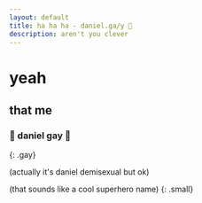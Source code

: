 ```yaml
---
layout: default
title: ha ha ha - daniel.ga/y 🌈
description: aren't you clever
---
```

# yeah

## that me

### 🌈 daniel gay 🌈
{: .gay}

(actually it's daniel demisexual but ok)

(that sounds like a cool superhero name)
{: .small}
